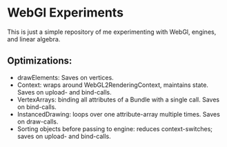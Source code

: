 # WebGl Experiments

This is just a simple repository of me experimenting with WebGl, engines, and linear algebra.

## Optimizations: 

  - drawElements: Saves on vertices.
  - Context: wraps around WebGL2RenderingContext, maintains state. Saves on upload- and bind-calls.
  - VertexArrays: binding all attributes of a Bundle with a single call. Saves on bind-calls.
  - InstancedDrawing: loops over one attribute-array multiple times. Saves on draw-calls.
  - Sorting objects before passing to engine: reduces context-switches; saves on upload- and bind-calls.